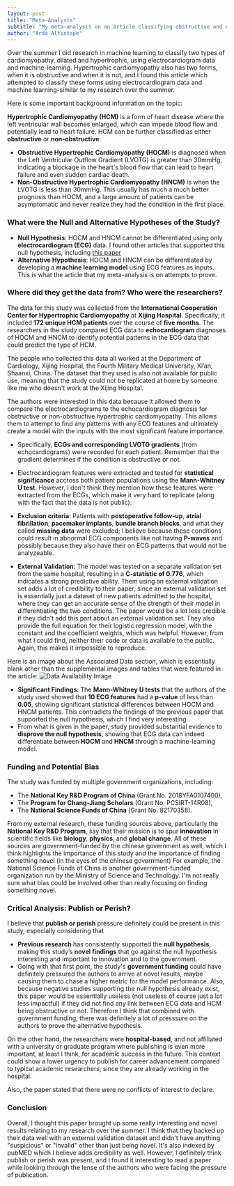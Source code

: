 ```yaml
---
layout: post
title: "Meta-Analysis"
subtitle: "My meta-analysis on an article classifying obstructive and non-obstructive hypertrophic cardiomyopahy"
author: "Arda Altintepe"
---
```


Over the summer I did research in machine learning to classify two types of cardiomyopathy, dilated and hypertrophic, using electrocardiogram data and machine-learning. Hypertrophic cardiomyopathy also has two forms, when it is obstructive and when it is not, and I found this article which attempted to classify these forms using electrocardiogram data and machine learning-similar to my research over the summer. 

Here is some important background information on the topic: 

**Hypertrophic Cardiomyopathy (HCM)** is a form of heart disease where the left ventricular wall becomes enlarged, which can impede blood flow and potentially lead to heart failure. HCM can be further classified as either **obstructive** or **non-obstructive**:

- **Obstructive Hypertrophic Cardiomyopathy (HOCM)** is diagnosed when the Left Ventricular Outflow Gradient (LVOTG) is greater than 30mmHg, indicating a blockage in the heart's blood flow that can lead to heart failure and even sudden cardiac death. 
- **Non-Obstructive Hypertrophic Cardiomyopathy (HNCM)** is when the LVOTG is less than 30mmHg. This usually has much a much better prognosis than HOCM, and a large amount of patients can be asymptomatic and never realize they had the condition in the first place.

### **What were the Null and Alternative Hypotheses of the Study?**
- **Null Hypothesis**: HOCM and HNCM cannot be differentiated using only **electrocardiogram (ECG)** data. I found other articles that supported this null hypothesis, including [this paper](https://www.ahajournals.org/doi/pdf/10.1161/01.CIR.58.3.402)
- **Alternative Hypothesis**: HOCM and HNCM can be differentiated by developing a **machine learning model** using ECG features as inputs. This is what the article that my meta-analysis is on attempts to prove.

### **Where did they get the data from? Who were the researchers?**

The data for this study was collected from the **International Cooperation Center for Hypertrophic Cardiomyopathy** at **Xijing Hospital**. Specifically, it included **172 unique HCM patients** over the course of **five months**. The researchers in the study compared ECG data to **echocardiogram** diagnoses of HOCM and HNCM to identify potential patterns in the ECG data that could predict the type of HCM.

The people who collected this data all worked at the Department of Cardiology, Xijing Hospital, the Fourth Military Medical University, Xi’an, Shaanxi, China. The dataset that they used is also not available for public use, meaning that the study could not be replicated at home by someone like me who doesn't work at the Xijing Hospital.

The authors were interested in this data because it allowed them to compare the electrocardiograms to the echocardiogram diagnosis for obstructive or non-obstructive hypertrophic cardiomyopathy. This allows them to attempt to find any patterns with any ECG features and ultimately create a model with the inputs with the most significant feature importance.

- Specifically, **ECGs and corresponding LVOTG gradients** (from echocardiograms) were recorded for each patient. Remember that the gradient determines if the condition is obstructive or not.
  
- Electrocardiogram features were extracted and tested for **statistical significance** accross both patient populations using the **Mann-Whitney U test**. However, I don't think they mention how these features were extracted from the ECGs, which make it very hard to replicate (along with the fact that the data is not public). 
- **Exclusion criteria**: Patients with **postoperative follow-up**, **atrial fibrillation**, **pacemaker implants**, **bundle branch blocks**, and what they called **missing data** were excluded; I believe because these conditions could result in abnormal  ECG components like not having **P-waves** and possibly because they also have their on ECG patterns that would not be analyzeable. 

- **External Validation**: The model was tested on a separate validation set from the same hospital, resulting in a **C-statistic of 0.776**, which indicates a strong predictive ability. Them using an external validation set adds a lot of credibility to their paper, since an external validation set is essentially just a dataset of new patients admitted to the hospital, where they can get an accurate sense of the strength of their model in differentiating the two conditions. The paper would be a lot less credible if they didn't add this part about an external validation set. They also provide the full equation for their logistic regression model, with the constant and the coefficient weights, which was helpful. However, from what I could find, neither their code or data is available to the public. Again, this makes it impossible to reproduce.

Here is an image about the Associated Data section, which is essentially blank other than the supplemental images and tables that were featured in the article:
![Data Availability Image](./Screenshot_2024-10-24_at_9.49.50_PM.png)

  
- **Significant Findings**: The **Mann-Whitney U tests** that the authors of the study used showed that **10 ECG features** had a **p-value** of less than **0.05**, showing significant statistical differences between HOCM and HNCM patients. This contradicts the findings of the previous paper that supported the null hypothesis, which I find very interesting. 
- From what is given in the paper, study provided substantial evidence to **disprove the null hypothesis**, showing that ECG data can indeed differentiate between **HOCM** and **HNCM** through a machine-learning model.

### **Funding and Potential Bias**

The study was funded by multiple government organizations, including:
- The **National Key R&D Program of China** (Grant No. 2018YFA0107400),
- The **Program for Chang-Jiang Scholars** (Grant No. PCSIRT-14R08), 
- The **National Science Funds of China** (Grant No. 82170358).

From my external research, these funding sources above, particularly the **National Key R&D Program**, say that their mission is to spur **innovation** in scientific fields like **biology**, **physics**, and **global change**. All of these sources are government-funded by the chinese government as well, which I think highlights the importance of this study and the importance of finding something novel (in the eyes of the chinese government) For example, the National Science Funds of China is another government-funded organization run by the Ministry of Science and Technology. I'm not really sure what bias could be involved other than really focusing on finding something novel. 
 

### **Critical Analysis: Publish or Perish?**

I believe that **publish or perish** pressure definitely could be present in this study, especially considering that
- **Previous research** has consistently supported the **null hypothesis**, making this study’s **novel findings** that go against the null hypothesis interesting and important to innovation and to the government.
- Going with that first point, the study's **government funding** could have definitely pressured the authors to arrive at novel results, maybe causing them to chase a higher metric for the model performance. Also, because negative studies supporting the null hypothesis already exist, this paper would be essentially useless (not useless of course just a lot less impactful) if they did not find any link between ECG data and HCM being obstructive or not. Therefore I think that combined with government funding, there was definitely a lot of presssure on the authors to prove the alternative hypothesis. 

On the other hand, the researchers were **hospital-based**, and not affiliated with a university or graduate program where publishing is even more important, at least I think, for academic success in the future. This context could show a lower urgency to publish for career advancement compared to typical academic researchers, since they are already working in the hospital. 

Also, the paper stated that there were no conflicts of interest to declare.

### **Conclusion**

Overall, I thought this paper brought up some really interesting and novel results relating to my research over the summer. I think that they backed up their data well with an external validation dataset and didn't have anything "suspicious" or "invalid" other than just being novel. It's also indexed by pubMED which I believe adds credibility as well. However, I definitely think publish or perish was present, and I found it interesting to read a paper while looking through the lense of the authors who were facing the pressure of publication. 


